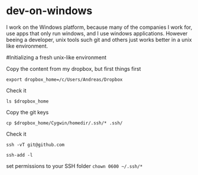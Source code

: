 # dev-on-windows
I work on the Windows platform, because many of the companies I work for, use apps that only run windows, and I use windows applications. However beeing a developer, unix tools such git and others just works better in a unix like environment. 


#Initializing a fresh unix-like environment

Copy the content from my dropbox, but first things first

`export dropbox_home=/c/Users/Andreas/Dropbox`

Check it

`ls $dropbox_home`

Copy the git keys

`cp $dropbox_home/Cygwin/homedir/.ssh/* .ssh/`

Check it 

`ssh -vT git@github.com`  

`ssh-add -l`

set permissions to your SSH folder
`chown 0600 ~/.ssh/*`

